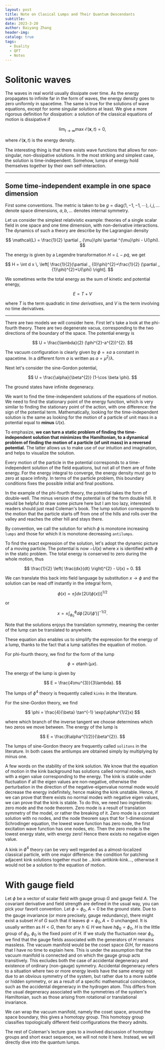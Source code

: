 ```yaml
---
layout: post
title: Note on Clasical Lumps and Their Quantum Descendants
subtitle: 
date: 2023-3-20
author: Baiyang Zhang
header-img: 
catalog: true
tags:
  - Duality
  - QFT
  - Notes
---
```


# Solitonic waves

The waves in real world usually dissipate over time. As the energy propagates to infinite far in the form of waves, the energy density goes to zero uniformly in spacetime. The same is true for the solutions of wave equations, except for some singular solutions at least. We give a more rigorous definition for dissipation: a solution of the classical equations of motion is dissipative if 

$$
\lim_{ t \to \infty } \text{max } \mathcal{E}(\mathbf{x},t)=0,
$$

where $\mathcal{E}(\mathbf{x},t)$ is the energy density. 

The interesting thing is that there exists wave functions that allows for non-singular, non-dissipative solutions. In the most striking and simplest case, the solution is time-independent. Somehow, lumps of energy hold themselves together by their own self-interaction. 

- - - 

## Some time-independent example in one space dimension

First some conventions. The metric is taken to be $g = \text{diag}(1,-1,-1,\cdots)$, $i,j, \dots$ denote space dimensions, $a,b, \dots$ denotes internal symmetry. 

Let us consider the simplest relativistic example: theories of a single scalar field in one space and one time dimension, with non-derivative interactions. The dynamics of such a theory are describe by the Lagrangian density

$$
\mathcal{L} = \frac{1}{2} \partial _ {\mu}\phi \partial ^{\mu}\phi - U(\phi).
$$

The energy is given by a Legendre transformation $H = L - p\dot{q}$, we get 

$$
H = \int d x \,  \left[  \frac{1}{2}(\partial _ {0}\phi)^{2}+\frac{1}{2} (\partial _ {1}\phi)^{2}+U(\phi) \right].
$$

We sometimes write the total energy as the sum of kinetic and potential energy,

$$
E = T+V
$$

where $T$ is the term quadratic in *time derivatives*, and $V$ is the term involving no time derivatives. 

- - -

There are two models we will consider here. First let's take a look at the phi-fourth theory. There are two degenerate vacua, corresponding to the two directions of the boundary of the space. The potential energy is 

$$
U = \frac{\lambda}{2} (\phi^{2}-a^{2})^{2}.
$$

The vacuum configuration is clearly given by $\phi = \pm a$ a constant in spacetime. In a different form $a$ is written as $a = \mu^{2} / \lambda$. 

Next let's consider the sine-Gordon potential, 

$$
U = \frac{\alpha}{\beta^{2}} (1-\cos \beta \phi).
$$

The ground states have infinite degeneracy. 

We want to find the time-independent solutions of the equations of motion. We need to find the stationary point of the energy function, which is very similar to finding the stationary point of the action, with one difference: the sign of the potential term. Mathematically, looking for the time-independent solution is the same as looking for the motion of a particle of unit mass in a potential equal to **minus** $U(x)$. 

To emphasize, **we can turn a static problem of finding the time-independent solution that minimizes the Hamiltonian, to a dynamical problem of finding the motion of a particle (of unit mass) in a reversed potential.** The latter allows us to make use of our intuition and imagination, and helps to visualize the solution.

Every motion of the particle in the potential corresponds to a time-independent solution of the field equations, but not all of them are of finite energy. For the energy integral to converge, the energy density must go to zero at space infinity. In terms of the particle problem, this boundary conditions fixes the possible initial and final positions. 

In the example of the phi-fourth theory, the potential takes the form of double-well. The minus version of the potential is of the form double hill. It would be helpful to draw some picture here but I am too lazy, interested readers should just read Coleman's book. The lump solution corresponds to the motion that the particle starts off from one of the hills and rolls over the valley and reaches the other hill and stays there.

By convention, we call the solution for which $\phi$ is monotone increasing `lumps` and those for which it is monotone decreasing `antilumps`.

To find the exact expression of the solution, let's adopt the dynamic picture of a moving particle. The potential is now $-U(x)$ where $x$ is identified with $\phi$ in the static problem. The total energy is conserved to zero during the whole motion, thus 

$$
\frac{1}{2} \left( \frac{dx}{dt} \right)^{2} - U(x) = 0.
$$

We can translate this back into field language by substitution $x\to \phi$ and the solution can be read off instantly in the integral form,

$$
\phi(x) = \pm\int d x \,[2U(\phi(x))]^{1/2}
$$

or 

$$
x = \pm\int_ {\phi_ {0}}^{\phi} d\phi \,  [2U(\phi')]^{- 1/2}.
$$


Note that the solutions enjoys the translation symmetry, meaning the center of the lump can be translated to anywhere. 

These equation also enables us to simplify the expression for the energy of a lump, thanks to the fact that a lump satisfies the equation of motion. 

For phi-fourth theory, we find for the form of the lump

$$
\phi = a \tanh(\mu x).
$$

The energy of the lump is given by 

$$
E = \frac{4\mu^{3}}{3\lambda}.
$$

The lumps of $\phi^{4}$ theory is frequently called `kinks` in the literature.

For the sine-Gordon theory, we find 

$$
\phi = \frac{4}{\beta} \tan^{-1} \exp(\alpha^{1/2}x)
$$

where which branch of the inverse tangent we choose determines which two zeros we move between. The energy of the lump is 

$$
E = \frac{8\alpha^{1/2}}{\beta^{2}}.
$$

The lumps of sine-Gordon theory are frequently called `solitons` in the literature. In both cases the antilumps are obtained simply by multiplying by minus one.

A few words on the stability of the kink solution. We know that the equation of motion in the kink background has solutions called normal modes, each with a eigen value corresponding to the energy. The kink is stable under fluctuation if all the eigen values are non-negative, otherwise the perturbation in the direction of the negative-eigenvalue normal mode would decrease the energy indefinitely, hence making the kink unstable. Hence, if we can prove that there exists no normal modes with negative eigen values, we can prove that the kink is stable. To do this, we need two ingredients:  zero mode and the node theorem. Zero mode is a result of translation symmetry of the model, or rather the breaking of it. Zero mode is a constant solution with no nodes, and the node theorem says that for 1-dimensional Schrodinger equation, the lowest wave function has zero node, the first excitation wave function has one nodes, etc. Then the zero mode is the lowest energy state, with energy zero! Hence there exists no negative eigen value.

A kink in $\phi^{4}$ theory can be very well regarded as a almost-localized classical particle, with one major difference: the condition for patching adjacent kink solutions together must be ...kink-antikink-kink..., otherwise it would not be a solution to the equation of motion. 


# With gauge field

Let $\phi$ be a vector of scalar field with gauge group $G$ and gauge field $A$. The covariant derivative and field strength are defined in the usual way, you can pick your favorit convention. Let $\phi=\phi_ {0}$, $A =0$ be the ground state. Due to the gauge invariance (or more precisely, gauge redundancy), there might exist a subset $H$ of $G$ such that it leaves $\phi=\phi_ {0},A=0$ unchanged. It is usually written as $H<G$, then for any $h\in H$ we have $h\phi_ {0}=\phi_ {0}$, $H$ is the little group of $\phi_ {0}$, $\phi_ {0}$ is the fixed point of $H$. If we study the fluctuation near $\phi_ {0}$, we find that the gauge fields associated with the generators of $H$ remains massless. The vacuum manifold would be the coset space $G/H$, for reasons that I have no time to explain here. This is under the assumption that the vacuum manifold is connected and on which the gauge group acts transitively. This excludes both the case of accidental degeneracy and existence of ordinary (non-gauge) symmetry. Accidental degeneracy refers to a situation where two or more energy levels have the same energy not due to an obvious symmetry of the system, but rather due to a more subtle or hidden symmetry, or as a result of a specific mathematical coincidence, such as the accidental degeneracy in the hydrogen atom. This differs from the usual degeneracy associated with the symmetries of the system's Hamiltonian, such as those arising from rotational or translational invariance. 

We can wrap the vacuum manifold, namely the coset space, around the space boundary, this gives a homotopy group. This homotopy group classifies topologically different field configurations the theory admits. 

The rest of Coleman's lecture goes to a involved discussion of homotopy groups and short exact sequence, we will not note it here. Instead, we will directly dive into the quantum lumps.


